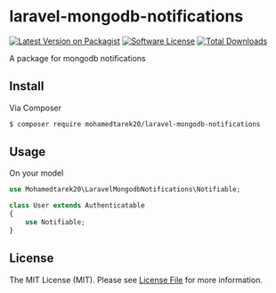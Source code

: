 # laravel-mongodb-notifications

[![Latest Version on Packagist][ico-version]][link-packagist]
[![Software License][ico-license]](LICENSE.md)
[![Total Downloads][ico-downloads]][link-downloads]

A package for mongodb notifications

## Install

Via Composer

``` bash
$ composer require mohamedtarek20/laravel-mongodb-notifications
```

## Usage

On your model

``` php
use Mohamedtarek20\LaravelMongodbNotifications\Notifiable;

class User extends Authenticatable
{
    use Notifiable;
}
```

<!-- ## Security

If you discover any security related issues, please email mohamedtarek20@gmail.com instead of using the issue tracker. -->

<!-- ## Credits

- [Mohamed Tarek][link-author]
- [All Contributors][link-contributors] -->

## License

The MIT License (MIT). Please see [License File](LICENSE.md) for more information.

[ico-version]: https://img.shields.io/packagist/v/mohamedtarek20/laravel-mongodb-notifications.svg?style=flat-square
[ico-license]: https://img.shields.io/badge/license-MIT-brightgreen.svg?style=flat-square
[ico-scrutinizer]: https://img.shields.io/scrutinizer/coverage/g/mohamedtarek20/laravel-mongodb-notifications.svg?style=flat-square
[ico-code-quality]: https://img.shields.io/scrutinizer/g/mohamedtarek20/laravel-mongodb-notifications.svg?style=flat-square
[ico-downloads]: https://img.shields.io/packagist/dt/mohamedtarek20/laravel-mongodb-notifications.svg?style=flat-square

[link-packagist]: https://packagist.org/packages/mohamedtarek20/laravel-mongodb-notifications
[link-downloads]: https://packagist.org/packages/mohamedtarek20/laravel-mongodb-notifications
[link-author]: https://github.com/mohamedtarek20
[link-contributors]: ../../contributors
